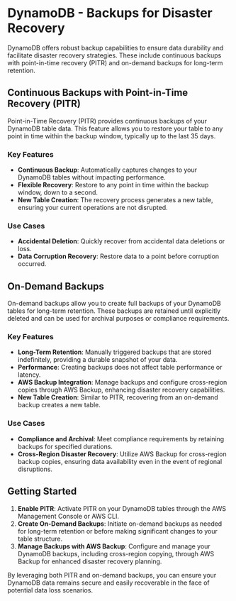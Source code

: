# DynamoDB - Backups for Disaster Recovery

DynamoDB offers robust backup capabilities to ensure data durability and facilitate disaster recovery strategies. These include continuous backups with point-in-time recovery (PITR) and on-demand backups for long-term retention.

## Continuous Backups with Point-in-Time Recovery (PITR)

Point-in-Time Recovery (PITR) provides continuous backups of your DynamoDB table data. This feature allows you to restore your table to any point in time within the backup window, typically up to the last 35 days.

### Key Features

- **Continuous Backup**: Automatically captures changes to your DynamoDB tables without impacting performance.
- **Flexible Recovery**: Restore to any point in time within the backup window, down to a second.
- **New Table Creation**: The recovery process generates a new table, ensuring your current operations are not disrupted.

### Use Cases

- **Accidental Deletion**: Quickly recover from accidental data deletions or loss.
- **Data Corruption Recovery**: Restore data to a point before corruption occurred.

## On-Demand Backups

On-demand backups allow you to create full backups of your DynamoDB tables for long-term retention. These backups are retained until explicitly deleted and can be used for archival purposes or compliance requirements.

### Key Features

- **Long-Term Retention**: Manually triggered backups that are stored indefinitely, providing a durable snapshot of your data.
- **Performance**: Creating backups does not affect table performance or latency.
- **AWS Backup Integration**: Manage backups and configure cross-region copies through AWS Backup, enhancing disaster recovery capabilities.
- **New Table Creation**: Similar to PITR, recovering from an on-demand backup creates a new table.

### Use Cases

- **Compliance and Archival**: Meet compliance requirements by retaining backups for specified durations.
- **Cross-Region Disaster Recovery**: Utilize AWS Backup for cross-region backup copies, ensuring data availability even in the event of regional disruptions.

## Getting Started

1. **Enable PITR**: Activate PITR on your DynamoDB tables through the AWS Management Console or AWS CLI.
2. **Create On-Demand Backups**: Initiate on-demand backups as needed for long-term retention or before making significant changes to your table structure.
3. **Manage Backups with AWS Backup**: Configure and manage your DynamoDB backups, including cross-region copying, through AWS Backup for enhanced disaster recovery planning.

By leveraging both PITR and on-demand backups, you can ensure your DynamoDB data remains secure and easily recoverable in the face of potential data loss scenarios.